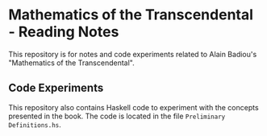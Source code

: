 # Mathematics of the Transcendental - Reading Notes

This repository is for notes and code experiments related to Alain Badiou's "Mathematics of the Transcendental".

## Code Experiments

This repository also contains Haskell code to experiment with the concepts presented in the book. The code is located in the file `Preliminary Definitions.hs`.